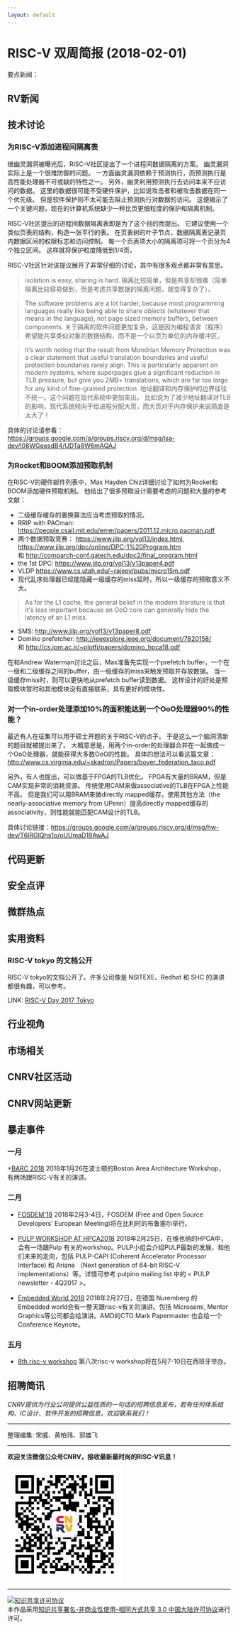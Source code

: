 ```yaml
---
layout: default
---
```


# RISC-V 双周简报 (2018-02-01)

要点新闻：


## RV新闻


## 技术讨论

### 为RISC-V添加进程间隔离表

继幽灵漏洞被曝光后，RISC-V社区提出了一个进程间数据隔离的方案。
幽灵漏洞实际上是一个很难防御的问题。
一方面幽灵漏洞依赖于预测执行，而预测执行是高性能处理器不可或缺的特性之一。
另外，幽灵利用预测执行去访问本来不应访问的数据。
这里的数据很可能不受硬件保护，比如说攻击者和被攻击数据在同一个优先级。
但是软件保护则不太可能去阻止预测执行对数据的访问。
这便揭示了一个关键问题，现在的计算机系统缺少一种比页更细粒度的保护和隔离机制。

RISC-V社区提出的进程间数据隔离表即是为了这个目的而提出。
它建议使用一个类似页表的结构，构造一张平行的表。
在页表树的叶子节点，数据隔离表记录页内数据区间的权限标志和访问控制。
每一个页表项大小的隔离项可将一个页分为4个独立区间。
这样就将保护粒度降低到1/4页。

RISC-V社区针对该提议展开了非常仔细的讨论，其中有很多观点都非常有意思。

> isolation is easy, sharing is hard.
隔离比较简单，但是共享却很难（简单隔离比较容易做到，但是考虑共享数据的隔离问题，就变得复杂了）。

>  The software problems are a lot harder, because most programming languages really like being able to share *objects* (whatever that means in the language), not page sized memory buffers, between components.
关于隔离的软件问题更加复杂。这是因为编程语言（程序）希望能共享类似对象的数据结构，而不是一个以页为单位的内存缓冲区。

> It’s worth noting that the result from Mondrian Memory Protection was a clear statement that useful translation boundaries and useful protection boundaries rarely align.  This is particularly apparent on modern systems, where superpages give a significant reduction in TLB pressure, but give you 2MB+ translations, which are far too large for any kind of fine-grained protection.
地址翻译和内存保护的边界往往不统一。这个问题在现代系统中更加突出。
比如说为了减少地址翻译对TLB的影响，现代系统倾向于给进程分配大页，而大页对于内存保护来说简直是太大了！

具体的讨论请参看：https://groups.google.com/a/groups.riscv.org/d/msg/isa-dev/l08WGeesdB4/UDTa8W6mAQAJ


### 为Rocket和BOOM添加预取机制

在RISC-V的硬件邮件列表中，Max Hayden Chiz详细讨论了如何为Rocket和BOOM添加硬件预取机制。
他给出了很多预取设计需要考虑的问题和大量的参考文献：

+ 二级缓存缓存的置换算法应当考虑预取的情况。
+ RRIP with PACman: https://people.csail.mit.edu/emer/papers/2011.12.micro.pacman.pdf
+ 两个数据预取竞赛： https://www.jilp.org/vol13/index.html, https://www.jilp.org/dpc/online/DPC-1%20Program.htm 和 http://comparch-conf.gatech.edu/dpc2/final_program.html
+ the 1st DPC: https://www.jilp.org/vol13/v13paper4.pdf
+ VLDP https://www.cs.utah.edu/~rajeev/pubs/micro15m.pdf
+ 现代乱序处理器已经能隐藏一级缓存的miss延时，所以一级缓存的预取意义不大。
> As for the L1 cache, the general belief in the modern literature is that it's less important because an OoO core can generally hide the latency of an L1 miss. 
+ SMS: http://www.jilp.org/vol13/v13paper8.pdf
+ Domino prefetcher: http://ieeexplore.ieee.org/document/7820158/ 和 http://cs.ipm.ac.ir/~plotfi/papers/domino_hpca18.pdf

在和Andrew Waterman讨论之后，Max准备先实现一个prefetch buffer，一个在一级和二级缓存之间的buffer，由一级缓存的miss来触发预取并存放数据。
当一级缓存miss时，则可以更快地从prefetch buffer读到数据。
这样设计的好处是预取模块暂时和其他模块没有直接联系，具有更好的模块性。

### 对一个in-order处理添加10%的面积能达到一个OoO处理器90%的性能？

最近有人在征集可以用于硕士开题的关于RISC-V的点子。
于是这么一个脑洞清新的题目就被提出来了。
大概意思是，用两个in-order的处理器合并在一起做成一个OoO处理器，就能获得大多数OoO的性能。
具体的想法可以看这篇文章：http://www.cs.virginia.edu/~skadron/Papers/boyer_federation_taco.pdf

另外，有人也提出，可以做基于FPGA的TLB优化。
FPGA有大量的BRAM，但是CAM实现非常的消耗资源。
传统使用CAM来做associative的TLB在FPGA上性能不高。
但是我们可以用BRAM来做directly mapped缓存，使用其他方法（the nearly-associative memory from UPenn）提高directly mapped缓存的associativity，则性能就能匹配CAM设计的TLB。

具体讨论链接：https://groups.google.com/a/groups.riscv.org/d/msg/hw-dev/T6IRGlQhs1o/oUUmaD19AwAJ

## 代码更新

## 安全点评

## 微群热点

## 实用资料

### RISC-V tokyo 的文档公开

RISC-V tokyo的文档公开了。许多公司像是 NSITEXE、Redhat 和 SHC 的演讲都很有趣，可以参考。

LINK: [RISC-V Day 2017 Tokyo](https://riscv.tokyo/2017/presentation-downloads/)

## 行业视角

## 市场相关


## CNRV社区活动

## CNRV网站更新


## 暴走事件

### 一月
+[BARC 2018](https://bostonarch.github.io/2018/) 2018年1月26在波士顿的Boston Area Architecture Workshop，有两场跟RISC-V有关的演讲。

### 二月

+ [FOSDEM'18](https://fosdem.org/2018/) 2018年2月3-4日，FOSDEM (Free and Open Source Developers’ European Meeting)将在比利时的布鲁塞尔举行。

+ [PULP WORKSHOP AT HPCA2018](http://pulp-platform.org/hpca2018) 2018年2月25日，在维也纳的HPCA中，会有一场跟Pulp 有关的workshop。PULP小组会介绍PULP最新的发展，和他们未来的走向，包括  PULP-CAPI (Coherent Accelerator Processor Interface) 和 Ariane （Next generation of 64-bit RISC-V implementations）等。详情可参考 pulpino mailing list 中的 < PULP newsletter - 4Q2017 >。

+ [Embedded World 2018](http://www.embedded-world.eu/program.html) 2018年2月27日，在德国 Nuremberg 的 Embedded world会有一整天跟risc-v有关的演讲。包括 Microsemi, Mentor Graphics等公司都会给演讲。AMD的CTO Mark Papermaster 也会给一个 Conference Keynote。

### 五月
+ [8th risc-v workshop](https://riscv.org/workshops/) 第八次risc-v workshop将在5月7-10日在西班牙举办。

## 招聘简讯

_CNRV提供为行业公司提供公益性质的一句话的招聘信息发布，若有任何体系结构、IC设计、软件开发的招聘信息，欢迎联系我们！_

----

整理编集: 宋威、黄柏玮、郭雄飞


----

**欢迎关注微信公众号CNRV，接收最新最时尚的RISC-V讯息！**

![CNRV微信公众号](/assets/images/cnrv_qr.png)

----

<a rel="license" href="http://creativecommons.org/licenses/by-nc-sa/3.0/cn/"><img alt="知识共享许可协议" style="border-width:0" src="https://i.creativecommons.org/l/by-nc-sa/3.0/cn/80x15.png" /></a><br />本作品采用<a rel="license" href="http://creativecommons.org/licenses/by-nc-sa/3.0/cn/">知识共享署名-非商业性使用-相同方式共享 3.0 中国大陆许可协议</a>进行许可。

